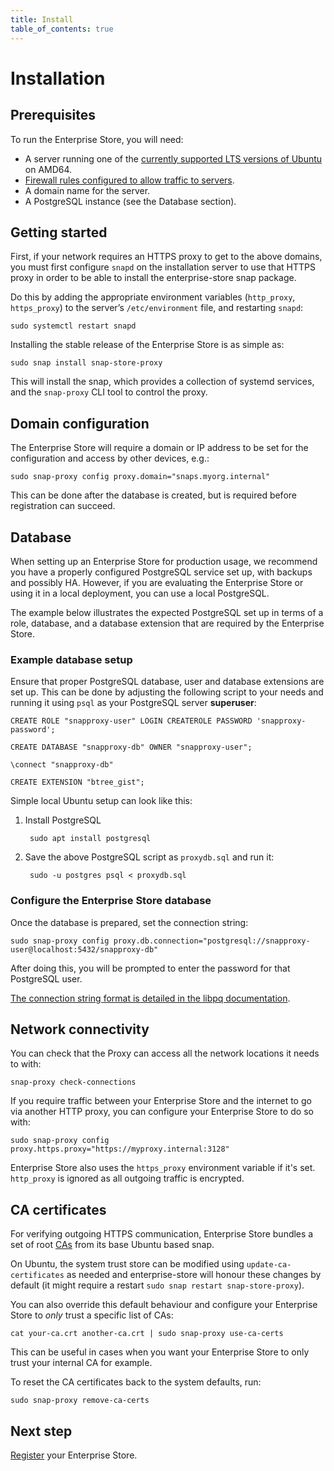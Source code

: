 ```yaml
---
title: Install
table_of_contents: true
---
```


# Installation

## Prerequisites

To run the Enterprise Store, you will need:

* A server running one of the [currently supported LTS versions of Ubuntu](https://ubuntu.com/about/release-cycle) on AMD64.
* [Firewall rules configured to allow traffic to servers](https://forum.snapcraft.io/t/network-requirements/5147).
* A domain name for the server.
* A PostgreSQL instance (see the Database section). 

## Getting started

First, if your network requires an HTTPS proxy to get to the above
domains, you must first configure `snapd` on the installation server to
use that HTTPS proxy in order to be able to install the enterprise-store snap
package.

Do this by adding the appropriate environment variables (`http_proxy`,
`https_proxy`) to the server’s `/etc/environment` file, and restarting
`snapd`:

    sudo systemctl restart snapd

Installing the stable release of the Enterprise Store is as simple as:

    sudo snap install snap-store-proxy

This will install the snap, which provides a collection of systemd
services, and the `snap-proxy` CLI tool to control the proxy.

## Domain configuration

The Enterprise Store will require a domain or IP address to be set
for the configuration and access by other devices, e.g.:

    sudo snap-proxy config proxy.domain="snaps.myorg.internal"

This can be done after the database is created, but is required
before registration can succeed.

## Database

When setting up an Enterprise Store for production usage, we recommend you have a
properly configured PostgreSQL service set up, with backups and possibly HA.
However, if you are evaluating the Enterprise Store or using it in a local
deployment, you can use a local PostgreSQL.

The example below illustrates the expected PostgreSQL set up in terms of a role,
database, and a database extension that are required by the Enterprise Store.

### Example database setup

Ensure that proper PostgreSQL database, user and database extensions are set up.
This can be done by adjusting the following script to your needs and running it
using `psql` as your PostgreSQL server **superuser**:

    CREATE ROLE "snapproxy-user" LOGIN CREATEROLE PASSWORD 'snapproxy-password';

    CREATE DATABASE "snapproxy-db" OWNER "snapproxy-user";

    \connect "snapproxy-db"

    CREATE EXTENSION "btree_gist";

Simple local Ubuntu setup can look like this:

1. Install PostgreSQL

        sudo apt install postgresql

2. Save the above PostgreSQL script as `proxydb.sql` and run it:

        sudo -u postgres psql < proxydb.sql

### Configure the Enterprise Store database

Once the database is prepared, set the connection string:

    sudo snap-proxy config proxy.db.connection="postgresql://snapproxy-user@localhost:5432/snapproxy-db"

After doing this, you will be prompted to enter the password for that PostgreSQL
user.

[The connection string format is detailed in the libpq documentation](https://www.postgresql.org/docs/current/static/libpq-connect.html#LIBPQ-CONNSTRING).

## Network connectivity

You can check that the Proxy can access all the network locations it
needs to with:

    snap-proxy check-connections

If you require traffic between your Enterprise Store and the internet to go via
another HTTP proxy, you can configure your Enterprise Store to do so with:

    sudo snap-proxy config proxy.https.proxy="https://myproxy.internal:3128"

Enterprise Store also uses the `https_proxy` environment variable if it's set.
`http_proxy` is ignored as all outgoing traffic is encrypted.

## CA certificates

For verifying outgoing HTTPS communication, Enterprise Store bundles a set of
root [CAs](https://en.wikipedia.org/wiki/Certificate_authority) from its base
Ubuntu based snap.

On Ubuntu, the system trust store can be modified using `update-ca-certificates`
as needed and enterprise-store will honour these changes by default (it might
require a restart `sudo snap restart snap-store-proxy`).

You can also override this default behaviour and configure your Enterprise Store
to _only_ trust a specific list of CAs:

    cat your-ca.crt another-ca.crt | sudo snap-proxy use-ca-certs

This can be useful in cases when you want your Enterprise Store to only trust
your internal CA for example.

To reset the CA certificates back to the system defaults, run:

    sudo snap-proxy remove-ca-certs

## Next step

[Register](register.md) your Enterprise Store.
